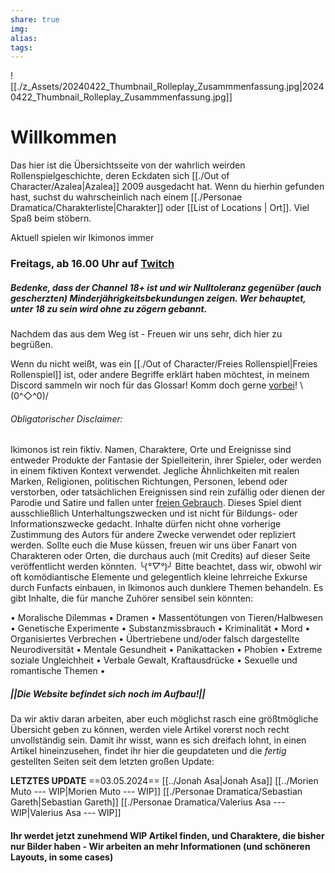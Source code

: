 ```yaml
---
share: true
img: 
alias: 
tags: 
---
```


![[./z_Assets/20240422_Thumbnail_Rolleplay_Zusammmenfassung.jpg|20240422_Thumbnail_Rolleplay_Zusammmenfassung.jpg]]  
# Willkommen

Das hier ist die Übersichtsseite von der wahrlich weirden Rollenspielgeschichte, deren Eckdaten sich [[./Out of Character/Azalea|Azalea]] 2009 ausgedacht hat.  Wenn du hierhin gefunden hast, suchst du wahrscheinlich nach einem [[./Personae Dramatica/Charakterliste|Charakter]] oder [[List of Locations | Ort]]. Viel Spaß beim stöbern.

Aktuell spielen wir Ikimonos immer
### Freitags, ab 16.00 Uhr auf [Twitch](https://t.co/d8z3QjRlNX)
##### Bedenke, dass der Channel 18+ ist und wir Nulltoleranz gegenüber (auch gescherzten) Minderjährigkeitsbekundungen zeigen. Wer behauptet, unter 18 zu sein wird ohne zu zögern gebannt.

Nachdem das aus dem Weg ist - Freuen wir uns sehr, dich hier zu begrüßen.

Wenn du nicht weißt, was ein [[./Out of Character/Freies Rollenspiel|Freies Rollenspiel]] ist, oder andere Begriffe erklärt haben möchtest, in meinem Discord sammeln wir noch für das Glossar! Komm doch gerne [vorbei](https://discord.gg/Nf93NYKY2Z)! 
 \\(0^◇^0)/


###### Obligatorischer Disclaimer:
Ikimonos ist rein fiktiv. Namen, Charaktere, Orte und Ereignisse sind entweder Produkte der Fantasie der Spielleiterin, ihrer Spieler, oder werden in einem fiktiven Kontext verwendet. Jegliche Ähnlichkeiten mit realen Marken, Religionen, politischen Richtungen, Personen, lebend oder verstorben, oder tatsächlichen Ereignissen sind rein zufällig oder dienen der Parodie und Satire und fallen unter [freien Gebrauch](https://de.wikipedia.org/wiki/Fair_Use). Dieses Spiel dient ausschließlich Unterhaltungszwecken und ist nicht für Bildungs- oder Informationszwecke gedacht. Inhalte dürfen nicht ohne vorherige Zustimmung des Autors für andere Zwecke verwendet oder repliziert werden.
Sollte euch die Muse küssen, freuen wir uns über Fanart von Charakteren oder Orten, die durchaus auch (mit Credits) auf dieser Seite veröffentlicht werden könnten.
 ╰(*°▽°*)╯
Bitte beachtet, dass wir, obwohl wir oft komödiantische Elemente und gelegentlich kleine lehrreiche Exkurse durch Funfacts einbauen, in Ikimonos auch dunklere Themen behandeln. Es gibt Inhalte, die für manche Zuhörer sensibel sein könnten:

 • Moralische Dilemmas • Dramen • Massentötungen von Tieren/Halbwesen • Genetische Experimente • Substanzmissbrauch • Kriminalität • Mord • Organisiertes Verbrechen • Übertriebene und/oder falsch dargestellte Neurodiversität • Mentale Gesundheit • Panikattacken • Phobien • Extreme soziale Ungleichheit • Verbale Gewalt, Kraftausdrücke • Sexuelle und romantische Themen •
 
 
 
 ##### ||Die Website befindet sich noch im Aufbau!||
 Da wir aktiv daran arbeiten, aber euch möglichst rasch eine größtmögliche Übersicht geben zu können, werden viele Artikel vorerst noch recht unvollständig sein. Damit ihr wisst, wann es sich dreifach lohnt, in einen Artikel hineinzusehen,  findet ihr hier die geupdateten und die *fertig* gestellten Seiten seit dem letzten großen Update:
 
 **LETZTES UPDATE**
 ==03.05.2024==
[[../Jonah Asa|Jonah Asa]]
[[../Morien Muto --- WIP|Morien Muto --- WIP]]
[[./Personae Dramatica/Sebastian Gareth|Sebastian Gareth]]
[[./Personae Dramatica/Valerius Asa --- WIP|Valerius Asa --- WIP]]
 
 #### Ihr werdet jetzt zunehmend WIP Artikel finden, und Charaktere, die bisher nur Bilder haben - Wir arbeiten an mehr Informationen (und schöneren Layouts, in some cases)